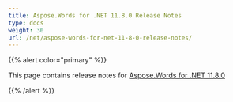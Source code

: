 ```yaml
---
title: Aspose.Words for .NET 11.8.0 Release Notes
type: docs
weight: 30
url: /net/aspose-words-for-net-11-8-0-release-notes/
---
```


{{% alert color="primary" %}} 

This page contains release notes for [Aspose.Words for .NET 11.8.0](https://www.nuget.org/packages/Aspose.Words/11.8.0)

{{% /alert %}}
